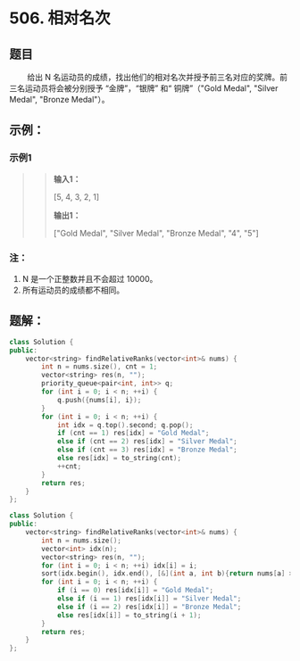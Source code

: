 # 506. 相对名次
## 题目
&emsp;&emsp; 给出 N 名运动员的成绩，找出他们的相对名次并授予前三名对应的奖牌。前三名运动员将会被分别授予 “金牌”，“银牌” 和“ 铜牌”（"Gold Medal", "Silver Medal", "Bronze Medal"）。


## 示例：
### **示例1**
>> **输入1：**
>>
>> [5, 4, 3, 2, 1]
>>
>> **输出1：**
>>
>> ["Gold Medal", "Silver Medal", "Bronze Medal", "4", "5"]

### 注：
1. N 是一个正整数并且不会超过 10000。
2. 所有运动员的成绩都不相同。

## 题解：

```C++
class Solution {
public:
    vector<string> findRelativeRanks(vector<int>& nums) {
        int n = nums.size(), cnt = 1;
        vector<string> res(n, "");
        priority_queue<pair<int, int>> q;
        for (int i = 0; i < n; ++i) {
            q.push({nums[i], i});
        }
        for (int i = 0; i < n; ++i) {
            int idx = q.top().second; q.pop();
            if (cnt == 1) res[idx] = "Gold Medal";
            else if (cnt == 2) res[idx] = "Silver Medal";
            else if (cnt == 3) res[idx] = "Bronze Medal";
            else res[idx] = to_string(cnt);
            ++cnt; 
        }
        return res;
    }
};
```

``` C++
class Solution {
public:
    vector<string> findRelativeRanks(vector<int>& nums) {
        int n = nums.size();
        vector<int> idx(n);
        vector<string> res(n, "");
        for (int i = 0; i < n; ++i) idx[i] = i;
        sort(idx.begin(), idx.end(), [&](int a, int b){return nums[a] > nums[b];});
        for (int i = 0; i < n; ++i) {
            if (i == 0) res[idx[i]] = "Gold Medal";
            else if (i == 1) res[idx[i]] = "Silver Medal";
            else if (i == 2) res[idx[i]] = "Bronze Medal";
            else res[idx[i]] = to_string(i + 1);
        }
        return res;
    }
};
```

